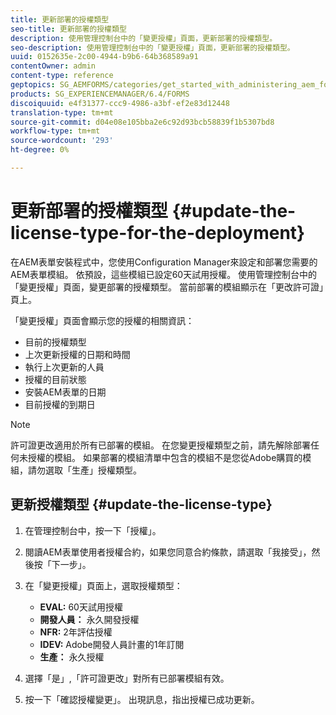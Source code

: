 ```yaml
---
title: 更新部署的授權類型
seo-title: 更新部署的授權類型
description: 使用管理控制台中的「變更授權」頁面，更新部署的授權類型。
seo-description: 使用管理控制台中的「變更授權」頁面，更新部署的授權類型。
uuid: 0152635e-2c00-4944-b9b6-64b368589a91
contentOwner: admin
content-type: reference
geptopics: SG_AEMFORMS/categories/get_started_with_administering_aem_forms_on_jee
products: SG_EXPERIENCEMANAGER/6.4/FORMS
discoiquuid: e4f31377-ccc9-4986-a3bf-ef2e83d12448
translation-type: tm+mt
source-git-commit: d04e08e105bba2e6c92d93bcb58839f1b5307bd8
workflow-type: tm+mt
source-wordcount: '293'
ht-degree: 0%

---
```



# 更新部署的授權類型 {#update-the-license-type-for-the-deployment}

在AEM表單安裝程式中，您使用Configuration Manager來設定和部署您需要的AEM表單模組。 依預設，這些模組已設定60天試用授權。 使用管理控制台中的「變更授權」頁面，變更部署的授權類型。 當前部署的模組顯示在「更改許可證」頁上。

「變更授權」頁面會顯示您的授權的相關資訊：

* 目前的授權類型
* 上次更新授權的日期和時間
* 執行上次更新的人員
* 授權的目前狀態
* 安裝AEM表單的日期
* 目前授權的到期日

>[!NOTE]
>
>許可證更改適用於所有已部署的模組。 在您變更授權類型之前，請先解除部署任何未授權的模組。 如果部署的模組清單中包含的模組不是您從Adobe購買的模組，請勿選取「生產」授權類型。

## 更新授權類型 {#update-the-license-type}

1. 在管理控制台中，按一下「授權」。
1. 閱讀AEM表單使用者授權合約，如果您同意合約條款，請選取「我接受」，然後按「下一步」。
1. 在「變更授權」頁面上，選取授權類型：

   * **EVAL:** 60天試用授權
   * **開發人員：** 永久開發授權
   * **NFR:** 2年評估授權
   * **IDEV:** Adobe開發人員計畫的1年訂閱
   * **生產：** 永久授權

1. 選擇「是」,「許可證更改」對所有已部署模組有效。
1. 按一下「確認授權變更」。 出現訊息，指出授權已成功更新。

